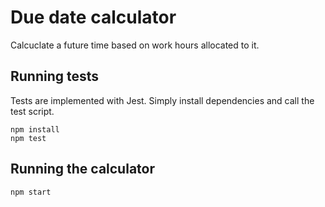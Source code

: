 # Due date calculator

Calcuclate a future time based on work hours allocated to it.

## Running tests

Tests are implemented with Jest. Simply install dependencies and call the test script.

```
npm install
npm test
```

## Running the calculator

```
npm start
```
